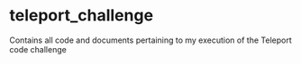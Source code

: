 # teleport_challenge
Contains all code and documents pertaining to my execution of the Teleport code challenge
